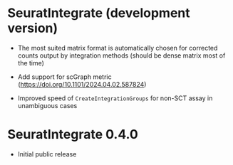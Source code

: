 # SeuratIntegrate (development version)

* The most suited matrix format is automatically chosen for corrected counts
output by integration methods (should be dense matrix most of the time)

* Add support for scGraph metric (https://doi.org/10.1101/2024.04.02.587824)

* Improved speed of `CreateIntegrationGroups` for non-SCT assay in unambiguous cases


# SeuratIntegrate 0.4.0

* Initial public release
